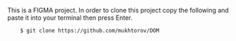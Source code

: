 This is a FIGMA project.
In order to clone this project copy the following and 
paste it into your terminal then press Enter.

```
    $ git clone https://github.com/mukhtorov/DOM
```
